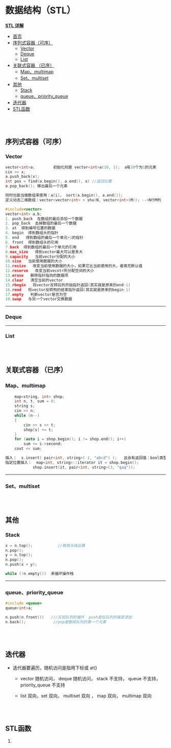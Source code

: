 # 数据结构（STL）

**[STL 详解](https://blog.csdn.net/u010183728/article/details/81913729)**

- [首页](main.md)
- [序列式容器（可序）](#序列式容器可序)
  - [Vector](#vector)
  - [Deque](#deque)
  - [List](#list)
- [关联式容器 （已序）](#关联式容器-已序)
  - [Map、multimap](#mapmultimap)
  - [Set、multiset](#setmultiset)
- [其他](#其他)
  - [Stack](#stack)
  - [queue、priority_queue](#queuepriority_queue)
- [迭代器](#迭代器)
- [STL函数](#stl函数)


</br></br>

## **序列式容器（可序）**
### **Vector**

  ```C++
  vector<int>a;        初始化则是 vector<int>a(10, 1);  a有10个为1的元素
  cin >> x;
  a.push_back(x);
  int pos = find(a.begin(), a.end(), x) //返回位置
  a.pop_back(); 移出最后一个元素

  同时也能当做数组来使用：a[i]， sort(a.begin(), a.end());
  定义动态二维数组：vector<vector<int> > shu(N, vector<int>(M)); -->N行M列

  #include<vector>
  vector<int> a,b;
  1. push_back  在数组的最后添加一个数据
  2. pop_back  去掉数组的最后一个数据
  3. at  得到编号位置的数据
  4. begin  得到数组头的指针
  5. end   得到数组的最后一个单元+1的指针
  6. front  得到数组头的引用
  7.back  得到数组的最后一个单元的引用
  8.max_size   得到vector最大可以是多大
  9.capacity   当前vector分配的大小
  10.size   当前使用数据的大小
  11.resize   改变当前使用数据的大小，如果它比当前使用的大，者填充默认值
  12.reserve   改变当前vecotr所分配空间的大小
  13.erase   删除指针指向的数据项
  14.clear   清空当前的vector
  15.rbegin   将vector反转后的开始指针返回(其实就是原来的end-1)
  16.rend   将vector反转构的结束指针返回(其实就是原来的begin-1)
  17.empty   判断vector是否为空
  18.swap   与另一个vector交换数据
  ```

---

### **Deque**


---

### **List**


</br></br>

## **关联式容器 （已序）**
### **Map、multimap**

  ```C++
      map<string, int> shop;
      int n, t, sum = 0;
      string s;
      cin >> n;
      while (n--)
      {
          cin >> s >> t;
          shop[s] += t;
      }
      for (auto i = shop.begin(); i != shop.end(); i++)
          sum += i->second;
      cout << sum;
  ```

  ```C++
  插入：  s.insert( pair<int, string>( 1, "abcd") );   且会有返回值：bool类型
  指定位置插入：  map<int, string>::iterator it = shop.begin();
              shop.insert(it, pair<int, string>(3, "qaq"));
  ```

---

### **Set、multiset**

</br></br>

## **其他**
### **Stack**

  ```C++
  x = n.top();           //取栈与栈运算
  n.pop();
  y = n.top();
  n.pop();
  n.push(x + y);

  while (!n.empty())  来循环操作栈
  ```

---

### **queue、priority_queue**

  ```C++
  #include <queue>
  queue<int>a;

  n.push(n.front())   ///实现队列的循环  push是在队列的尾部添加
  n.back();            //pop是删除队列的第一个元素
  ```

</br></br>

## **迭代器**

- 迭代器要遍历，随机访问是指用下标或 at()

    - vector 随机访问， deque 随机访问， stack 不支持， queue 不支持， priority_queue 不支持

    - list 双向，set 双向， multiset 双向 ， map 双向， multimap 双向

</br></br>

## **STL函数**

1. 